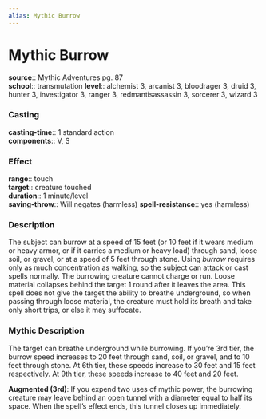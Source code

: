 ```yaml
---
alias: Mythic Burrow
---
```


# Mythic Burrow

**source**:: Mythic Adventures pg. 87  
**school**:: transmutation
**level**:: alchemist 3, arcanist 3, bloodrager 3, druid 3, hunter 3, investigator 3, ranger 3, redmantisassassin 3, sorcerer 3, wizard 3

### Casting 

**casting-time**:: 1 standard action  
**components**:: V, S

### Effect 

**range**:: touch  
**target**:: creature touched  
**duration**:: 1 minute/level  
**saving-throw**:: Will negates (harmless)
**spell-resistance**:: yes (harmless)

### Description 

The subject can burrow at a speed of 15 feet (or 10 feet if it wears medium or heavy armor, or if it carries a medium or heavy load) through sand, loose soil, or gravel, or at a speed of 5 feet through stone. Using *burrow* requires only as much concentration as walking, so the subject can attack or cast spells normally. The burrowing creature cannot charge or run. Loose material collapses behind the target 1 round after it leaves the area. This spell does not give the target the ability to breathe underground, so when passing through loose material, the creature must hold its breath and take only short trips, or else it may suffocate.

### Mythic Description

The target can breathe underground while burrowing. If you’re 3rd tier, the burrow speed increases to 20 feet through sand, soil, or gravel, and to 10 feet through stone. At 6th tier, these speeds increase to 30 feet and 15 feet respectively. At 9th tier, these speeds increase to 40 feet and 20 feet.  
  
**Augmented (3rd)**: If you expend two uses of mythic power, the burrowing creature may leave behind an open tunnel with a diameter equal to half its space. When the spell’s effect ends, this tunnel closes up immediately.
